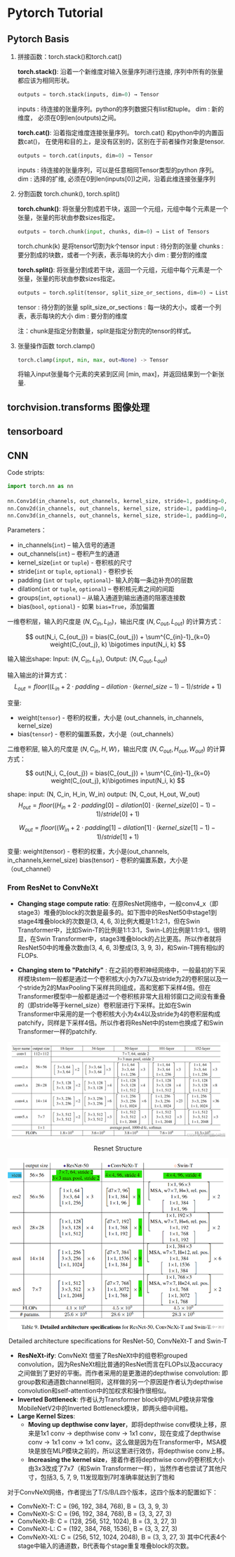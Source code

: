 # Pytorch Tutorial  

## Pytorch Basis

1. 拼接函数：torch.stack()和torch.cat()

    **torch.stack()**: 沿着一个新维度对输入张量序列进行连接, 序列中所有的张量都应该为相同形状。

    ```python
    outputs = torch.stack(inputs, dim=0) → Tensor
    ```

    inputs : 待连接的张量序列。python的序列数据只有list和tuple。
    dim : 新的维度， 必须在0到len(outputs)之间。

    **torch.cat()**: 沿着指定维度连接张量序列。
    torch.cat() 和python中的内置函数cat()， 在使用和目的上，是没有区别的，区别在于前者操作对象是tensor.

    ```python
    outputs = torch.cat(inputs, dim=0) → Tensor
    ```

    inputs : 待连接的张量序列，可以是任意相同Tensor类型的python 序列。
    dim : 选择的扩维, 必须在0到len(inputs[0])之间，沿着此维连接张量序列

2. 分割函数 torch.chunk(), torch.split()

    **torch.chunk()**: 将张量分割成若干块，返回一个元组，元组中每个元素是一个张量，张量的形状由参数sizes指定。

    ```python  
    outputs = torch.chunk(input, chunks, dim=0) → List of Tensors
    ```

    torch.chunk(k) 是将tensor切割为k个tensor
    input : 待分割的张量
    chunks : 要分割成的块数，或者一个列表，表示每块的大小
    dim : 要分割的维度

    **torch.split()**: 将张量分割成若干块，返回一个元组，元组中每个元素是一个张量，张量的形状由参数sizes指定。

    ```python  
    outputs = torch.split(tensor, split_size_or_sections, dim=0) → List of Tensors
    ```

    tensor : 待分割的张量
    split_size_or_sections : 每一块的大小，或者一个列表，表示每块的大小
    dim : 要分割的维度

    注：chunk是指定分割数量，split是指定分割完的tensor的样式。
3. 张量操作函数 torch.clamp()

    ```python  
    torch.clamp(input, min, max, out=None) -> Tensor
    ```

    将输入input张量每个元素的夹紧到区间 [min, max]，并返回结果到一个新张量.  

## torchvision.transforms 图像处理



## tensorboard 



## CNN 

Code stripts: 

```python
import torch.nn as nn

nn.Conv1d(in_channels, out_channels, kernel_size, stride=1, padding=0, dilation=1, groups=1, bias=True)
nn.Conv2d(in_channels, out_channels, kernel_size, stride=1, padding=0, dilation=1, groups=1, bias=True)
nn.Conv3d(in_channels, out_channels, kernel_size, stride=1, padding=0, dilation=1, groups=1, bias=True)
```

Parameters：

- in_channels(`int`) – 输入信号的通道
- out_channels(`int`) – 卷积产生的通道
- kernel_size(`int` or `tuple`) - 卷积核的尺寸
- stride(`int` or `tuple`, `optional`) - 卷积步长
- padding (`int` or `tuple`, `optional`)- 输入的每一条边补充0的层数
- dilation(`int` or `tuple`, `optional`) – 卷积核元素之间的间距
- groups(`int`, `optional`) – 从输入通道到输出通道的阻塞连接数
- bias(`bool`, `optional`) - 如果 `bias=True`，添加偏置
  

一维卷积层，输入的尺度是 $(N, C_{in}, L_{in})$，输出尺度 $(N, C_{out}, L_{out})$ 的计算方式：

$$
out(N_i, C_{out_j}) = bias(C_{out_j}) + \sum^{C_{in}-1}_{k=0} weight(C_{out_j}, k) \bigotimes input(N_i, k) 
$$

输入输出shape: 
Input: $(N, C_{in}, L_{in})$, Output: $(N, C_{out}, L_{out})$ 

输入输出的计算方式：
$$
L_{out} = floor((L_{in} + 2\cdot padding - dilation\cdot (kernel\_size-1) - 1) / stride + 1)
$$

变量:
- weight(`tensor`) - 卷积的权重，大小是 (out_channels, in_channels, kernel_size)
- bias(`tensor`) - 卷积的偏置系数，大小是（out_channels）



二维卷积层, 输入的尺度是 $(N, C_{in}, H, W)$，输出尺度 $(N, C_{out}, H_{out}, W_{out})$ 的计算方式：

$$
out(N_i, C_{out_j}) = bias(C_{out_j}) + \sum^{C_{in}-1}_{k=0} weight(C_{out_j}, k)\bigotimes input(N_i, k)
$$

shape:
input: (N, C_in, H_in, W_in)
output: (N, C_out, H_out, W_out)
$$H_{out} = floor((H_{in}+2\cdot padding[0]-dilation[0]\cdot (kernel\_size[0]-1)-1)/stride[0] + 1)
$$

$$W_{out} = floor((W_{in}+2\cdot padding[1]-dilation[1]\cdot (kernel\_size[1]-1)-1)/stride[1] + 1) 
$$

变量:
weight(tensor) - 卷积的权重，大小是(out_channels, in_channels,kernel_size)
bias(tensor) - 卷积的偏置系数，大小是（out_channel）


### **From ResNet to ConvNeXt** 

- **Changing stage compute ratio**: 在原ResNet网络中，一般conv4_x（即stage3）堆叠的block的次数是最多的。如下图中的ResNet50中stage1到stage4堆叠block的次数是(3, 4, 6, 3)比例大概是1:1:2:1，但在Swin Transformer中，比如Swin-T的比例是1:1:3:1，Swin-L的比例是1:1:9:1。很明显，在Swin Transformer中，stage3堆叠block的占比更高。所以作者就将ResNet50中的堆叠次数由(3, 4, 6, 3)整成(3, 3, 9, 3)，和Swin-T拥有相似的FLOPs.
  
- **Changing stem to "Patchify"** : 在之前的卷积神经网络中，一般最初的下采样模块stem一般都是通过一个卷积核大小为7x7以及stride为2的卷积层以及一个stride为2的MaxPooling下采样共同组成，高和宽都下采样4倍。但在Transformer模型中一般都是通过一个卷积核非常大且相邻窗口之间没有重叠的（即stride等于kernel_size）卷积层进行下采样。比如在Swin Transformer中采用的是一个卷积核大小为4x4以及stride为4的卷积层构成patchify，同样是下采样4倍。所以作者将ResNet中的stem也换成了和Swin Transformer一样的patchify.

<center><img src='./dl_imgs/resnet.png' align='center'>
<p>Resnet Structure</p></center>

<center><img src='./dl_imgs/compare.png' align='center'>
<p>Detailed architecture specifications for ResNet-50, ConvNeXt-T and Swin-T</p></center>


- **ResNeXt-ify**: ConvNeXt 借鉴了ResNeXt中的组卷积grouped convolution，因为ResNeXt相比普通的ResNet而言在FLOPs以及accuracy之间做到了更好的平衡。而作者采用的是更激进的depthwise convolution: 即group数和通道数channel相同，这样做的另一个原因是作者认为depthwise convolution和self-attention中的加权求和操作很相似。
- **Inverted Bottleneck**: 作者认为Transformer block中的MLP模块非常像MobileNetV2中的Inverted Bottleneck模块，即两头细中间粗。
- **Large Kernel Sizes**:
  - **Moving up depthwise conv layer**，即将depthwise conv模块上移，原来是1x1 conv -> depthwise conv -> 1x1 conv，现在变成了depthwise conv -> 1x1 conv -> 1x1 conv。这么做是因为在Transformer中，MSA模块是放在MLP模块之前的，所以这里进行效仿，将depthwise conv上移。
  - **Increasing the kernel size**，接着作者将depthwise conv的卷积核大小由3x3改成了7x7（和Swin Transformer一样），当然作者也尝试了其他尺寸，包括3, 5, 7, 9, 11发现取到7时准确率就达到了饱和
  

对于ConvNeXt网络，作者提出了T/S/B/L四个版本，这四个版本的配置如下：

- ConvNeXt-T: C = (96, 192, 384, 768), B = (3, 3, 9, 3)
- ConvNeXt-S: C = (96, 192, 384, 768), B = (3, 3, 27, 3)
- ConvNeXt-B: C = (128, 256, 512, 1024), B = (3, 3, 27, 3)
- ConvNeXt-L: C = (192, 384, 768, 1536), B = (3, 3, 27, 3)
- ConvNeXt-XL: C = (256, 512, 1024, 2048), B = (3, 3, 27, 3)
其中C代表4个stage中输入的通道数，B代表每个stage重复堆叠block的次数。
